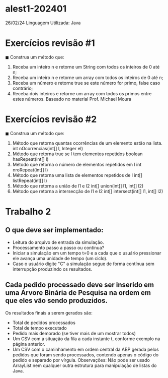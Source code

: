 # alest1-202401




26/02/24
Linguagem Utilizada: Java


# Exercícios revisão #1
◼ Construa um método que:
1. Receba um inteiro n e retorne um String com todos os inteiros de 0 até n;
2. Receba um inteiro n e retorne um array com todos os inteiros de 0 até n;
3. Receba um número e retorne true se este número for primo, false caso contrário;
4. Receba dois inteiros e retorne um array com todos os primos entre estes números.
Baseado no material Prof. Michael Moura


# Exercícios revisão #2
◼ Construa um método que:
1. Método que retorna quantas ocorrências de um elemento estão na lista.
int nOcorrencias(int[] l, Integer el)
2. Método que retorna true se l tem elementos repetidos
boolean hasRepeat(int[] l)
3. Método que retorna o número de elementos repetidos em l
int nroRepeat(int[] l)
4. Método que retorna uma lista de elementos repetidos de l
int[] listRepeat(int[] l)
5. Método que retorna a união de l1 e l2
int[] union(int[] l1, int[] l2)
6. Método que retorna a intersecção de l1 e l2
int[] intersect(int[] l1, int[] l2)

# Trabalho 2

## O que deve ser implementado:

* Leitura do arquivo de entrada da simulação.
* Processamento passo a passo ou contínua?
* Iniciar a simulação em um tempo t=0 e a cada <ENTER> que o usuário pressionar ele avança uma unidade de tempo (um ciclo).
* Caso o usuário digite "C" a simulação segue de forma contínua sem interrupção produzindo os resultados.

## Cada pedido processado deve ser inserido em uma Árvore Binária de Pesquisa na ordem em que eles vão sendo produzidos.

Os resultados finais a serem gerados são: 
 - Total de pedidos processados 
 - Total de tempo executado 
 - Pedido mais demorado (se tiver mais de um mostrar todos) 
 - Um CSV com a situação da fila a cada instante t, conforme exemplo na página anterior. 
- Um CSV com o caminhamento em ordem central da ABP gerada pelos pedidos que foram sendo processados, 
contendo apenas o código do pedido e separado por vírgula. 
Observações: 
Não pode ser usado ArrayList nem qualquer outra estrutura para manipulação de listas do Java.